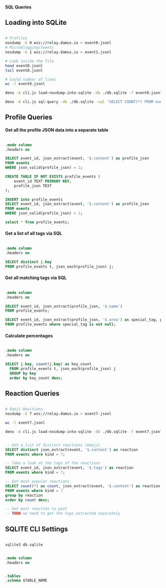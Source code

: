 #### SQL Queries

## Loading into SQLite

``` bash

# Profiles
nosdump -k 0 wss://relay.damus.io > event0.jsonl
# Microblogging/Tweets
nosdump -k 1 wss://relay.damus.io > event1.jsonl

# Look inside the file
head event0.jsonl
tail event0.jsonl

# Could number of lines
wc -l event0.jsonl

deno -A cli.js load-nosdump-into-sqlite -db ./db.sqlite -f event0.jsonl

deno -A cli.js sql-query -db ./db.sqlite -sql 'SELECT COUNT(*) FROM events;'

```
## Profile Queries

#### Get all the profile JSON data into a separate table

``` sql

.mode column
.headers on

SELECT event_id, json_extract(event, '$.content') as profile_json
FROM events
WHERE json_valid(profile_json) = 1;

CREATE TABLE IF NOT EXISTS profile_events (
    event_id TEXT PRIMARY KEY,
    profile_json TEXT
);

INSERT into profile_events
SELECT event_id, json_extract(event, '$.content') as profile_json
FROM events
WHERE json_valid(profile_json) = 1;

select * from profile_events;

```

#### Get a list of all tags via SQL

``` SQL

.mode column
.headers on

SELECT distinct j.key
FROM profile_events t, json_each(profile_json) j;

```

#### Get all matching tags via SQL

``` SQL

.mode column
.headers on

SELECT event_id, json_extract(profile_json, '$.name')
FROM profile_events;

SELECT event_id, json_extract(profile_json, '$.area') as special_tag, profile_json
FROM profile_events where special_tag is not null;


```

#### Calculate percentages
``` sql

.mode column
.headers on

SELECT j.key, count(j.key) as key_count
  FROM profile_events t, json_each(profile_json) j
  GROUP by key
  order by key_count desc;

```

## Reaction Queries 

``` bash

# Emoji Reactions
nosdump -k 7 wss://relay.damus.io > event7.jsonl

wc -l event7.jsonl

deno -A cli.js load-nosdump-into-sqlite -db ./db.sqlite -f event7.jsonl

```

``` sql

-- Get a list of distinct reactions (emoji)
SELECT distinct json_extract(event, '$.content') as reaction
FROM events where kind = 7;

-- Take a look at the tags of the reactions
SELECT event_id, json_extract(event, '$.tags') as reaction
FROM events where kind = 7;

-- Get most popular reactions
SELECT count(*) as count, json_extract(event, '$.content') as reaction
FROM events where kind = 7
group by reaction
order by count desc;

-- Get most reaction to post
-- TODO we need to get the tags extracted separately


```

## SQLITE CLI Settings

``` bash

sqlite3 db.sqlite

```

``` sql

.mode column
.headers on


.tables
.schema $TABLE_NAME

```